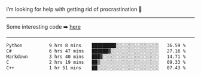 I’m looking for help with getting rid of procrastination 🤔

-----

Some interesting code :arrow_right: [here](https://github.com/zhen8838/playground)

-----

<!--START_SECTION:waka-->

```txt
Python          9 hrs 8 mins    █████████░░░░░░░░░░░░░░░░   36.59 %
C#              6 hrs 47 mins   ██████▓░░░░░░░░░░░░░░░░░░   27.16 %
Markdown        3 hrs 40 mins   ███▓░░░░░░░░░░░░░░░░░░░░░   14.71 %
C               2 hrs 19 mins   ██▒░░░░░░░░░░░░░░░░░░░░░░   09.33 %
C++             1 hr 51 mins    ██░░░░░░░░░░░░░░░░░░░░░░░   07.43 %
```

<!--END_SECTION:waka-->

<!--
**zhen8838/zhen8838** is a ✨ _special_ ✨ repository because its `README.md` (this file) appears on your GitHub profile.

Here are some ideas to get you started:

- 🔭 I’m currently working on ...
- 🌱 I’m currently learning ...
- 👯 I’m looking to collaborate on ...
 ...
- 💬 Ask me about ...
- 📫 How to reach me: ...
- 😄 Pronouns: ...
- ⚡ Fun fact: ...
-->
